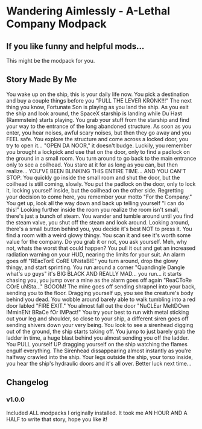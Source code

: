 # Wandering Aimlessly - A-Lethal Company Modpack

## If you like funny and helpful mods...
This might be the modpack for you.

## Story Made By Me

You wake up on the ship, this is your daily life now. You pick a destination and buy a couple things before you "PULL THE LEVER KRONK!!!" The next thing you know, Fortunate Son is playing as you land the ship. As you exit the ship and look around, the SpaceX starship is landing while Du Hast (Rammstein) starts playing. You grab your stuff from the starship and find your way to the entrance of the long abandoned structure. As soon as you enter, you hear noises, awful scary noises, but then they go away and you FEEL safe. You explore the structure and come across a locked door, you try to open it... "OPEN DA NOOR," it doesn't budge. Luckily, you remember you brought a lockpick and use that on the door, only to find a padlock on the ground in a small room. You turn around to go back to the main entrance only to see a coilhead. You stare at it for as long as you can, but then realize... YOU'VE BEEN BLINKING THIS ENTIRE TIME... AND YOU CAN'T STOP. You quickly go inside the small room and shut the door, but the coilhead is still coming, slowly. You put the padlock on the door, only to lock it, locking yourself inside, but the coilhead on the other side. Regretting your decision to come here, you remember your motto "For the Company." You get up, look all the way down and back up telling yourself "I can do this!" Looking further inside the room you realize the room isn't small, there's just a bunch of steam. You wander and tumble around until you find the steam valve, you shut off the steam and look around. Looking around, there's a small button behind you, you decide it's best NOT to press it. You find a room with a weird glowy thingy. You scan it and see it's worth some value for the company. Do you grab it or not, you ask yourself. Meh, why not, whats the worst that could happen? You pull it out and get an increased radiation warning on your HUD, nearing the limits for your suit. An alarm goes off "REacTorE CoRE UNstaBlE" you turn around, drop the glowy thingy, and start sprinting. You run around a corner "Quandingle Dangle what's up guys" it's BIG BLACK AND REALLY MAD... you run... it starts chasing you, you jump over a mine as the alarm goes off again "ReaCToRe COrE uNSta..." BOOOM! The mine goes off sending shrapnel into your back, sending you to the floor. Dragging yourself up, you see the creature's body behind you dead. You wobble around barely able to walk tumbling into a red door labled "FIRE EXIT." You almost fall out the door "NuCLEar MeltDOwn IMminENt BRaCe fOr IMPact!" You try your best to run with metal sticking out your leg and shoulder, so close to your ship, a different siren goes off sending shivers down your very being. You look to see a sirenhead digging out of the ground, the ship starts taking off. You jump to just barely grab the ladder in time, a huge blast behind you almost sending you off the ladder. You PULL yourself UP dragging yourself on the ship watching the flames engulf everything. The Sirenhead dissappearing almost instantly as you're halfway crawled into the ship. Your legs outside the ship, your torso inside, you hear the ship's hydraulic doors and it's all over. Better luck next time...


## Changelog

### v1.0.0

Included ALL modpacks I originally installed. It took me AN HOUR AND A HALF to write that story, hope you like it!

